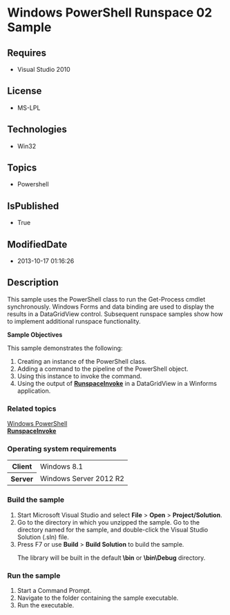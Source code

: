 # Windows PowerShell Runspace 02 Sample
## Requires
* Visual Studio 2010
## License
* MS-LPL
## Technologies
* Win32
## Topics
* Powershell
## IsPublished
* True
## ModifiedDate
* 2013-10-17 01:16:26
## Description

<div id="mainSection">
<p>This sample uses the PowerShell class to run the Get-Process cmdlet synchronously. Windows Forms and data binding are used to display the results in a DataGridView control. Subsequent runspace samples show how to implement additional runspace functionality.
</p>
<p><b>Sample Objectives</b></p>
<p>This sample demonstrates the following:</p>
<ol>
<li>Creating an instance of the PowerShell class. </li><li>Adding a command to the pipeline of the PowerShell object. </li><li>Using this instance to invoke the command. </li><li>Using the output of <a href="http://msdn.microsoft.com/en-us/library/windows/desktop/ms583085">
<b>RunspaceInvoke</b></a> in a DataGridView in a Winforms application. </li></ol>
<p></p>
<h3><a id="related_topics"></a>Related topics</h3>
<dl><dt><a href="http://go.microsoft.com/fwlink/?LinkID=178145">Windows PowerShell</a>
</dt><dt><a href="http://msdn.microsoft.com/en-us/library/windows/desktop/ms583085"><b>RunspaceInvoke</b></a>
</dt></dl>
<h3>Operating system requirements</h3>
<table>
<tbody>
<tr>
<th>Client</th>
<td><dt>Windows&nbsp;8.1 </dt></td>
</tr>
<tr>
<th>Server</th>
<td><dt>Windows Server&nbsp;2012&nbsp;R2 </dt></td>
</tr>
</tbody>
</table>
<h3>Build the sample</h3>
<p></p>
<ol>
<li>Start Microsoft Visual Studio and select <b>File</b> &gt; <b>Open</b> &gt; <b>
Project/Solution</b>. </li><li>Go to the directory in which you unzipped the sample. Go to the directory named for the sample, and double-click the Visual Studio Solution (.sln) file.
</li><li>Press F7 or use <b>Build</b> &gt; <b>Build Solution</b> to build the sample.
<p>The library will be built in the default<b> \bin</b> or <b>\bin\Debug</b> directory.</p>
</li></ol>
<p></p>
<h3>Run the sample</h3>
<p></p>
<ol>
<li>Start a Command Prompt. </li><li>Navigate to the folder containing the sample executable. </li><li>Run the executable. </li></ol>
<p></p>
</div>
